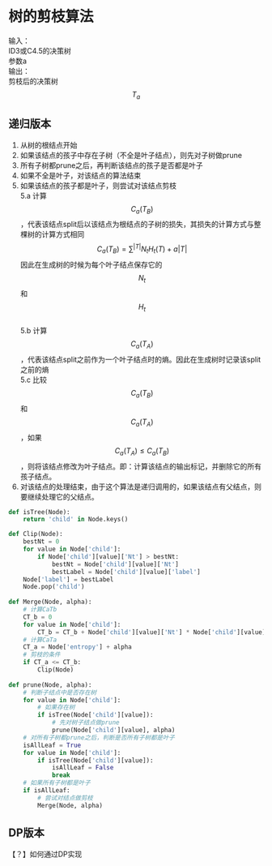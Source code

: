 # 树的剪枝算法

输入：  
ID3或C4.5的决策树  
参数a  
输出：  
剪枝后的决策树$$T_a$$

## 递归版本

1. 从树的根结点开始  
2. 如果该结点的孩子中存在子树（不全是叶子结点），则先对子树做prune  
3. 所有子树都prune之后，再判断该结点的孩子是否都是叶子  
4. 如果不全是叶子，对该结点的算法结束  
5. 如果该结点的孩子都是叶子，则尝试对该结点剪枝  
5.a 计算$$C_a(T_B)$$，代表该结点split后以该结点为根结点的子树的损失，其损失的计算方式与整棵树的计算方式相同  
$$
C_a(T_B) = \sum^{|T|}N_tH_t(T) + a|T|
$$
因此在生成树的时候为每个叶子结点保存它的$$N_t$$和$$H_t$$  
5.b 计算$$C_a(T_A)$$，代表该结点split之前作为一个叶子结点时的熵。因此在生成树时记录该split之前的熵  
5.c 比较$$C_a(T_B)$$和$$C_a(T_A)$$，如果$$C_a(T_A)\le C_a(T_B)$$，则将该结点修改为叶子结点。即：计算该结点的输出标记，并删除它的所有孩子结点。  
6. 对该结点的处理结束，由于这个算法是递归调用的，如果该结点有父结点，则要继续处理它的父结点。

```python
def isTree(Node):
    return 'child' in Node.keys()

def Clip(Node):
    bestNt = 0
    for value in Node['child']:
        if Node['child'][value]['Nt'] > bestNt:
            bestNt = Node['child'][value]['Nt']
            bestLabel = Node['child'][value]['label']
    Node['label'] = bestLabel
    Node.pop('child')
    
def Merge(Node, alpha):
    # 计算CaTb
    CT_b = 0
    for value in Node['child']:
        CT_b = CT_b + Node['child'][value]['Nt'] * Node['child'][value]['entropy'] + alpha
    # 计算CaTa
    CT_a = Node['entropy'] + alpha
    # 剪枝的条件
    if CT_a <= CT_b:
        Clip(Node)
        
def prune(Node, alpha):
    # 判断子结点中是否存在树
    for value in Node['child']:
        # 如果存在树
        if isTree(Node['child'][value]):
            # 先对树子结点做prune
            prune(Node['child'][value], alpha)
    # 对所有子树都prune之后，判断是否所有子树都是叶子
    isAllLeaf = True
    for value in Node['child']:
        if isTree(Node['child'][value]):
            isAllLeaf = False
            break
    # 如果所有子树都是叶子
    if isAllLeaf:
        # 尝试对结点做剪枝
        Merge(Node, alpha)
```

## DP版本

【？】如何通过DP实现